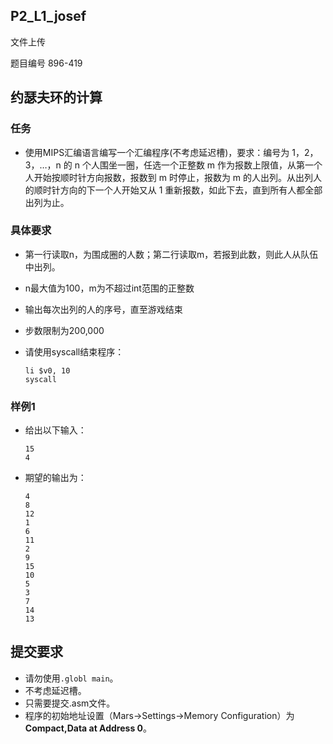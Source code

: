 ## P2_L1_josef

文件上传

题目编号 896-419

## 约瑟夫环的计算

### 任务

- 使用MIPS汇编语言编写一个汇编程序(不考虑延迟槽)，要求：编号为 1，2，3，…，n 的 n 个人围坐一圈，任选一个正整数 m 作为报数上限值，从第一个人开始按顺时针方向报数，报数到 m 时停止，报数为 m 的人出列。从出列人的顺时针方向的下一个人开始又从 1 重新报数，如此下去，直到所有人都全部出列为止。

### 具体要求

- 第一行读取n，为围成圈的人数；第二行读取m，若报到此数，则此人从队伍中出列。

- n最大值为100，m为不超过int范围的正整数

- 输出每次出列的人的序号，直至游戏结束

- 步数限制为200,000

- 请使用syscall结束程序：

  ```assembly
  li $v0, 10
  syscall
  ```

### 样例1

- 给出以下输入：

  ```none
  15
  4
  ```

- 期望的输出为：

  ```none
  4
  8
  12
  1
  6
  11
  2
  9
  15
  10
  5
  3
  7
  14
  13
  ```

## 提交要求

- 请勿使用`.globl main`。
- 不考虑延迟槽。
- 只需要提交.asm文件。
- 程序的初始地址设置（Mars->Settings->Memory Configuration）为**Compact,Data at Address 0**。